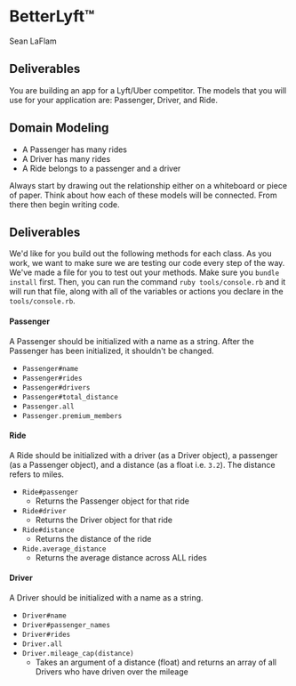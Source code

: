 # BetterLyft™

Sean LaFlam

## Deliverables
You are building an app for a Lyft/Uber competitor. The models that you will use for your application are: Passenger, Driver, and Ride.

## Domain Modeling
  - A Passenger has many rides
  - A Driver has many rides
  - A Ride belongs to a passenger and a driver

Always start by drawing out the relationship either on a whiteboard or piece of paper. Think about how each of these models will be connected. From there then begin writing code.

## Deliverables

We'd like for you build out the following methods for each class. As you work, we want to make sure we are testing our code every step of the way. We've made a file for you to test out your methods. Make sure you `bundle install` first. Then, you can run the command `ruby tools/console.rb` and it will run that file, along with all of the variables or actions you declare in the `tools/console.rb`.

#### Passenger
A Passenger should be initialized with a name as a string. After the Passenger has been initialized, it shouldn't be changed.
- `Passenger#name`
  <!-- - Returns the name of the passenger -->
- `Passenger#rides`
  <!-- - Returns an array of Ride instances that this person has been on -->
- `Passenger#drivers`
  <!-- - Returns an array of Driver instances that this person has rode with -->
- `Passenger#total_distance`
  <!-- - Returns the floating number that represents the total distance the passenger has travelled using the service -->
- `Passenger.all`
  <!-- - Returns an array of all Passengers -->
- `Passenger.premium_members`
  <!-- - Returns an array of all Passengers who have travelled over 100 miles in total with the service -->

#### Ride
A Ride should be initialized with a driver (as a Driver object), a passenger (as a Passenger object), and a distance (as a float i.e. `3.2`). The distance refers to miles.
- `Ride#passenger`
  - Returns the Passenger object for that ride
- `Ride#driver`
  - Returns the Driver object for that ride
- `Ride#distance`
  - Returns the distance of the ride
- `Ride.average_distance`
  - Returns the average distance across ALL rides

#### Driver
A Driver should be initialized with a name as a string.
- `Driver#name`
  <!-- - Returns the driver's name -->
- `Driver#passenger_names`
  <!-- - Returns an array of all Passengers' names a driver has driven. The names should be **unique** (no repeats). -->
- `Driver#rides`
  <!-- - Returns an array of all Rides a driver has made -->
- `Driver.all`
  <!-- - Returns an array of all Drivers -->
- `Driver.mileage_cap(distance)`
  - Takes an argument of a distance (float) and returns an array of all Drivers who have driven over the mileage
